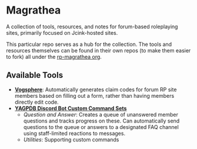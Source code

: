 # Magrathea
A collection of tools, resources, and notes for forum-based roleplaying sites, primarily focused on Jcink-hosted sites.

This particular repo serves as a hub for the collection. The tools and resources themselves can be found in their own repos (to make them easier to fork) all under the [rp-magrathea org](https://github.com/rp-magrathea).

## Available Tools
 - [**Vogsphere**](https://github.com/rp-magrathea/vogsphere): Automatically generates claim codes for forum RP site members based on filling out a form, rather than having members directly edit code.
 - [**YAGPDB Discord Bot Custom Command Sets**](https://github.com/rp-magrathea/yagpdb-cc)
   - *Question and Answer*: Creates a queue of unanswered member questions and tracks progress on these. Can automatically send questions to the queue or answers to a designated FAQ channel using staff-limited reactions to messages.
   - *Utilities*: Supporting custom commands
